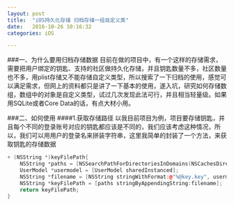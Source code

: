 ```yaml
---
layout: post
title:  "iOS持久化存储 归档存储一组自定义类"
date:   2016-10-26 10:16:32
categories: iOS 

---
```


###一、为什么要用归档存储数据
	目前在做的项目中，有一个这样的存储需求，需要把用户绑定的钥匙、支持的社区做持久化存储，并且钥匙数量不多，社区数量也不多，用plist存储又不能存储自定义类型，所以搜索了一下归档的使用，感觉可以满足需求，但网上的资料都只是讲了一下基本的使用，遂入坑，研究如何存储数组，数组中的对象是自定义类型，试过几次发现此法可行，并且相当轻量级。如果用SQLite或者Core Data的话，有点大材小用。
	
###二、如何使用
####1.获取存储路径
以我目前项目为例，项目要存储钥匙，并且每个不同的登录账号对应的钥匙都应该是不同的，我们应该考虑这种情况，所以，我们可以用用户的登录名来拼装字符串，这里我简单的封装了一个方法，来获取钥匙的存储数据

```cpp
+ (NSString *)keyFilePath{
    NSString *paths = [NSSearchPathForDirectoriesInDomains(NSCachesDirectory, NSUserDomainMask, YES) lastObject];
    UserModel *usermodel = [UserModel sharedInstanced];
    NSString *filename = [NSString stringWithFormat:@"%@key.key", usermodel.userID];
    NSString *keyFilePath = [paths stringByAppendingString:filename];
    return keyFilePath;
}   
```